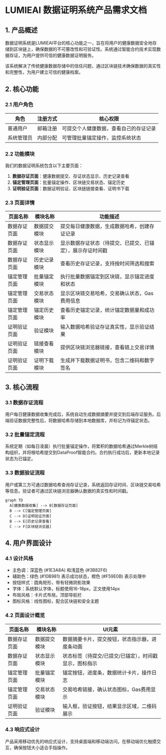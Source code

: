 # LUMIEAI 数据证明系统产品需求文档

## 1. 产品概述

数据证明系统是LUMIEAI平台的核心功能之一，旨在将用户的健康数据安全地存储到区块链上，确保数据的不可篡改性和可验证性。系统通过智能合约技术实现数据存证，为用户提供可信的健康数据证明服务。

该系统解决了传统健康数据存储中的信任问题，通过区块链技术确保数据的真实性和完整性，为用户建立可信的健康档案。

## 2. 核心功能

### 2.1 用户角色

| 角色 | 注册方式 | 核心权限 |
|------|----------|----------|
| 普通用户 | 邮箱注册 | 可提交个人健康数据，查看自己的存证记录 |
| 系统管理员 | 内部分配 | 可管理批量锚定操作，监控系统状态 |

### 2.2 功能模块

我们的数据证明系统包含以下主要页面：
1. **数据存证页面**：健康数据提交、存证状态显示、历史记录查看
2. **锚定管理页面**：批量锚定操作、区块链交易状态、锚定历史
3. **证明验证页面**：数据证明验证、区块链链接查看、证明书下载

### 2.3 页面详情

| 页面名称 | 模块名称 | 功能描述 |
|----------|----------|----------|
| 数据存证页面 | 数据提交模块 | 提交每日健康数据，生成数据哈希，创建存证记录 |
| 数据存证页面 | 状态显示模块 | 显示数据存证状态（待提交、已提交、已锚定），展示存证时间戳 |
| 数据存证页面 | 历史记录模块 | 查看历史存证记录，支持按时间筛选和搜索 |
| 锚定管理页面 | 批量锚定模块 | 执行批量数据锚定到区块链，显示锚定进度和状态 |
| 锚定管理页面 | 交易状态模块 | 显示区块链交易哈希，交易确认状态，Gas费用信息 |
| 锚定管理页面 | 锚定历史模块 | 查看历史锚定记录，统计锚定数据量和成功率 |
| 证明验证页面 | 验证模块 | 输入数据哈希验证存证真实性，显示验证结果 |
| 证明验证页面 | 链接查看模块 | 提供区块链浏览器链接，查看链上交易详情 |
| 证明验证页面 | 证明下载模块 | 生成并下载数据证明书，包含二维码和数字签名 |

## 3. 核心流程

### 3.1 数据存证流程

用户每日健康数据收集完成后，系统自动生成数据摘要并提交到后端存证服务。后端验证数据完整性后，将数据哈希存储到本地数据库，并标记为待锚定状态。

### 3.2 批量锚定流程

系统定期（如每日凌晨）执行批量锚定操作，将累积的数据哈希通过Merkle树结构组织，并将根哈希提交到DataProof智能合约。合约执行成功后，更新本地记录状态为已锚定。

### 3.3 数据验证流程

用户或第三方可通过数据哈希查询存证记录，系统返回存证时间、区块链交易哈希等信息。验证者可通过区块链浏览器确认数据的真实性和时间戳。

```mermaid
graph TD
  A[健康数据收集] --> B[数据存证页面]
  B --> C[锚定管理页面]
  C --> D[证明验证页面]
  B --> E[历史记录查看]
  C --> F[区块链浏览器]
```

## 4. 用户界面设计

### 4.1 设计风格

- 主色调：深蓝色 (#1E3A8A) 和浅蓝色 (#3B82F6)
- 辅助色：绿色 (#10B981) 表示成功状态，橙色 (#F59E0B) 表示处理中
- 按钮样式：圆角矩形，带有轻微阴影效果
- 字体：系统默认字体，标题使用16-18px，正文使用14px
- 布局风格：卡片式布局，顶部导航栏
- 图标风格：线性图标，配合区块链和安全主题

### 4.2 页面设计概览

| 页面名称 | 模块名称 | UI元素 |
|----------|----------|--------|
| 数据存证页面 | 数据提交模块 | 数据摘要卡片，提交按钮，状态指示器，进度条动画 |
| 数据存证页面 | 状态显示模块 | 状态标签（待提交/已提交/已锚定），时间戳显示，图标指示 |
| 锚定管理页面 | 批量锚定模块 | 锚定按钮，进度条，数据统计卡片，操作日志 |
| 锚定管理页面 | 交易状态模块 | 交易哈希链接，确认状态图标，Gas费用显示 |
| 证明验证页面 | 验证模块 | 输入框，验证按钮，结果显示区域，二维码展示 |

### 4.3 响应式设计

产品采用移动优先的响应式设计，支持桌面端和移动端访问。在移动端优化触摸交互，确保按钮大小适合手指操作。